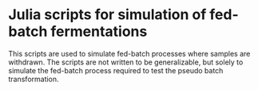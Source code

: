# Julia scripts for simulation of fed-batch fermentations
This scripts are used to simulate fed-batch processes where samples are withdrawn. The scripts are not written to be generalizable, but solely to simulate the fed-batch process required to test the pseudo batch transformation.